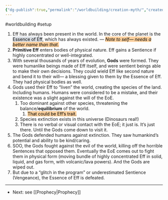 ```yaml
---
{"dg-publish":true,"permalink":"/worldbuilding/creation-myth/","created":"2025-07-25T16:45:00.601-07:00"}
---
```


#worldbuilding #setup

1. Eff has always been present in the world. In the core of the planet is the <mark style="background: #CACFD9A6;">Essence of Eff</mark>, which has always existed. — <mark style="background: #FFB86CA6;">*Note to self— needs a better name than that.* </mark>
2. **Primitive Eff** enters bodies of physical nature. Eff gains a Sentience if highly concentrated or well-integrated. 
3. With several thousands of years of evolution, **Gods** were formed. They were humanlike beings made of Eff itself, and were sentient beings able to make their own decisions. They could wield Eff like second nature and bend it to their will— a blessing given to them by the Essence of Eff.  They had physical bodies as well.  
4. Gods used their Eff to “liven” the world, creating the species of the land. Including humans. Humans were considered to be a mistake, and their existence was a slight against the will of the EoE. 
	1. Too dominant against other species, threatening the balance/**equilibrium** of the world. 
		1. <mark style="background: #FFB86CA6;">That could be Eff’s trait. </mark>
	2. Species extinction exists in this universe (Dinosaurs real!)
	3. There is no verbal or visual contact with the EoE; it just is. It’s just there. Until the Gods come down to visit it. 
5. The Gods defended humans against extinction. They saw humankind’s potential and ability to be kind/caring.
6. SOO, the Gods fought against the evil of the world, killing off the horrible Sentences that opposed them. Eventually the EoE comes out to fight them in physical form (moving bundle of highly concentrated Eff in solid, liquid, and gas form, with volcanic/lava powers). And the Gods are wiped out. 
7. But due to a “glitch in the program” or underestimated Sentience (Vengeance), the Essence of Eff is defeated. 

___

- Next: see [[Prophecy\|Prophecy]]